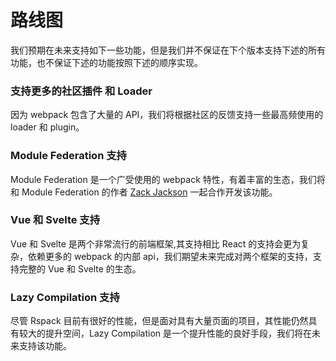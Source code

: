 # 路线图

我们预期在未来支持如下一些功能，但是我们并不保证在下个版本支持下述的所有功能，也不保证下述的功能按照下述的顺序实现。

### 支持更多的社区插件 和 Loader

因为 webpack 包含了大量的 API，我们将根据社区的反馈支持一些最高频使用的 loader 和 plugin。

### Module Federation 支持

Module Federation 是一个广受使用的 webpack 特性，有着丰富的生态，我们将和 Module Federation 的作者 [Zack Jackson](https://github.com/ScriptedAlchemy) 一起合作开发该功能。

### Vue 和 Svelte 支持

Vue 和 Svelte 是两个非常流行的前端框架,其支持相比 React 的支持会更为复杂，依赖更多的 webpack 的内部 api，我们期望未来完成对两个框架的支持，支持完整的 Vue 和 Svelte 的生态。

### Lazy Compilation 支持

尽管 Rspack 目前有很好的性能，但是面对具有大量页面的项目，其性能仍然具有较大的提升空间，Lazy Compilation 是一个提升性能的良好手段，我们将在未来支持该功能。
